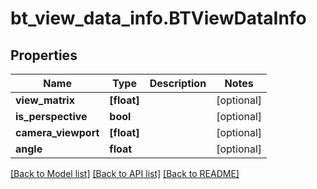# bt_view_data_info.BTViewDataInfo

## Properties
Name | Type | Description | Notes
------------ | ------------- | ------------- | -------------
**view_matrix** | **[float]** |  | [optional] 
**is_perspective** | **bool** |  | [optional] 
**camera_viewport** | **[float]** |  | [optional] 
**angle** | **float** |  | [optional] 

[[Back to Model list]](../README.md#documentation-for-models) [[Back to API list]](../README.md#documentation-for-api-endpoints) [[Back to README]](../README.md)


